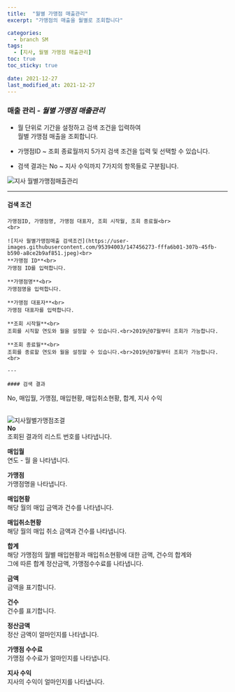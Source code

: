 ```yaml
---
title:  "월별 가맹점 매출관리"
excerpt: "가맹점의 매출을 월별로 조회합니다"

categories:
  - branch SM
tags:
  - [지사, 월별 가맹점 매출관리]
toc: true
toc_sticky: true
 
date: 2021-12-27
last_modified_at: 2021-12-27
---
```

### 매출 관리 - *월별 가맹점 매출관리*
- 월 단위로 기간을 설정하고 검색 조건을 입력하여<br>월별 가맹점 매출을 조회합니다.

- 가맹점ID ~ 조회 종료월까지 5가지 검색 조건을 입력 및 선택할 수 있습니다.

- 검색 결과는 No ~ 지사 수익까지 7가지의 항목들로 구분됩니다.

![지사 월별가맹점매출관리](https://user-images.githubusercontent.com/95394003/147456192-d034ee54-c4d4-4b3d-9a22-cd36ae3ff947.jpeg)
<br>

---

#### 검색 조건
```
가맹점ID, 가맹점명, 가맹점 대표자, 조회 시작월, 조회 종료월<br>
<br>

![지사 월별가맹점매출 검색조건](https://user-images.githubusercontent.com/95394003/147456273-fffa6b01-307b-45fb-b590-a8ce2b9af851.jpeg)<br>
**가맹점 ID**<br>
가맹점 ID를 입력합니다.

**가맹점명**<br>
가맹점명을 입력합니다.

**가맹점 대표자**<br>
가맹점 대표자를 입력합니다.

**조회 시작월**<br>
조회를 시직할 연도와 월을 설정할 수 있습니다.<br>2019년07월부터 조회가 가능합니다.

**조회 종료월**<br>
조회를 종료할 연도와 월을 설정할 수 있습니다.<br>2019년07월부터 조회가 가능합니다.
<br>

---

#### 검색 결과
```
No, 매입월, 가맹점, 매입현황, 매입취소현황, 합계, 지사 수익<br>
<br>

![지사월별가맹점조결](https://user-images.githubusercontent.com/95394003/147456454-41f8c253-ba48-42d8-b89c-dcfb9747bc5e.jpeg)<br>
**No**<br>
조회된 결과의 리스트 번호를 나타냅니다.

**매입월**<br>
연도 - 월 을 나타냅니다.

**가맹점**<br>
가맹점명을 나타냅니다.

**매입현황**<br>
해당 월의 매입 금액과 건수를 나타냅니다.

**매입취소현황**<br>
해당 월의 매입 취소 금액과 건수를 나타냅니다.

**합계**<br>
해당 가맹점의 월별 매입현황과 매입취소현황에 대한 금액, 건수의 합계와<br>그에 따른 합계 정산금액, 가맹점수수료를 나타냅니다.

**금액**<br>
금액을 표기합니다.

**건수**<br>
건수를 표기합니다.

**정산금액**<br>
정산 금액이 얼마인지를 나타냅니다.

**가맹점 수수료**<br>
가맹점 수수료가 얼마인지를 나타냅니다.

**지사 수익**<br>
지사의 수익이 얼마인지를 나타냅니다.